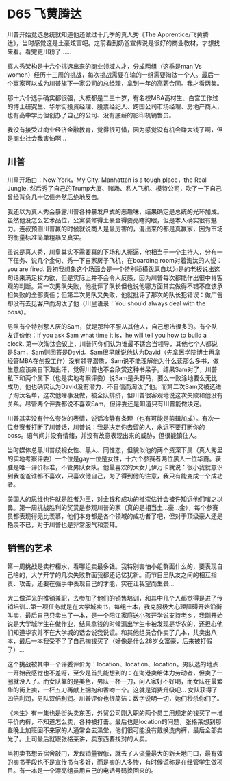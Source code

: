# D65 飞黄腾达
川普开始竞选总统就知道他还做过十几季的真人秀《The Apprentice/飞黄腾达》，当时感觉这是土豪炫富吧。之前看到奶爸宣传说是很好的商业教材，才想找来看。看完更川粉了……

真人秀架构是十六个挑选出来的商业领域人才，分成两组（这季是man Vs women）经历十三周的挑战，每次挑战需要在输的一组需要淘汰一个人。最后一个赢家可以成为川普旗下一家公司的总经理，拿到一年的高薪合同。我才看两集。

那十六个选手确实都很强，大概都是二三十岁，有名校MBA高材生、白宫工作过的博士研究生、华尔街投资经理、股票经纪人、跨国公司市场经理、房地产商人，也有高中学历但创办了自己的公司、没有底薪的影印机销售员。

我没有接受过商业经济金融教育，觉得很可惜，因为感觉没有机会赚大钱了啊，但是商业社会我害怕啊…

## 川普
川皇开场白：New York，My City. Manhattan is a tough place，the Real Jungle. 然后秀了自己的Trump大厦、赌场、私人飞机、模特公司，吹了一下自己曾经背负几十亿债务然后绝地反击。

我还以为真人秀会暴露川普各种暴发户式的恶趣味，结果确定是总统的光环加成。虽然他没怎么艺术品位，公寓装修得土豪金得要亮瞎狗眼，但是本人确实很有魅力。连叔预测川普赢的时候就说商人是最厉害的，混出来的都是真赢家，因为市场的衡量标准简单粗暴又真实。

虽说是真人秀，川皇其实不需要真的下场和人撕逼，他相当于一个主持人，分布一下任务、说几个金句、秀一下自家房子飞机，在boarding room对着淘汰的人说：you are fired. 最初我想象这个场面会是一个特别骄横跋扈自以为是的老板说出这句话来满足权力欲，但是实际上并不会令人反感，因为川普每次都能作出很中肯客观的判断。第一次男队失败，他批评了队长但也说他哪方面其实做得不错不应该承担失败的全部责任；但第二次男队又失败，他就批评了那次的队长犯错误：做广告却没有去见客户而淘汰了他（川皇语录：You should always deal with the boss）。

男队有个特别惹人厌的Sam，就是那种不服从其他人，自己想法很多的。有个队友评价他：If you ask Sam what time it is，he will tell you how to build a clock. 第一次淘汰会议上，川普问你们认为谁最不适合当领导，其他七个人都说是Sam，Sam则回答是David。Sam很早就说他认为David（先拿医学院博士再拿经管MBA在创投工作）没有领导潜质，Sam说不能理解他为什么读那么多书，做生意应该亲自下海出汗，觉得川普也不会欣赏这种书呆子。结果Sam对了，川普私下和两个属下（也是实地考察评委）说Sam是头野马，要么一败涂地要么无比成功，他也确实认为David没有潜力、不自信而淘汰了他。而第二次Sam又被选进了淘汰名单，这次他啥事没做，被全队排挤，但川普很客观地说这次失败和他没有关系。尽管两个评委都说不喜欢Sam，但评委还是知道只有川普能做决定。

川普其实没有什么夸张的表情，说话冷静有条理（也有可能是剪辑加成）。有次一位参赛者打断了川普话，川普说：我是决定你去留的人，永远不要打断你的boss。语气间并没有情绪，并没有故意表现出来的威胁，但很能镇住人。

当时媒体总黑川普歧视女性、黑人、同性恋，但貌似他的两个资深下属（真人秀里的实地考察评委）一个位是gay一位是女性，十六个参赛者两位黑人一位华裔。获胜是唯一评价标准，不管男队女队。他最喜欢的大女儿伊万卡就说：很小我就意识到我爸爸谁都不喜欢，只喜欢他自己，为了得到他的注意，我只有能变成一个成功者。

美国人的思维也许就是胜者为王，对金钱和成功的推崇估计会被许知远他们嗤之以鼻。第一周挑战胜利的奖赏是参观川普的家（真的是相当土...豪...金），每个参赛员都表现得无比羡慕，他们本身都是各个领域的成功者了吧，但对于顶级豪人还是艳羡不已，对于川普也是非常服气和崇拜。

## 销售的艺术
第一周挑战是卖柠檬水，看哪组卖最多钱。我特别害怕小组群面什么的，要表现自己啥的，大学开学的几次失败群面我都还记忆犹新。而节目里队友之间的相互指责、攻击，还要在强手中表现自己的才能，实在让我望而生畏…

大二做洋光的推销兼职，去参加了他们的销售培训，和其中几个人都觉得是进了传销培训...第一项任务就是在大学城卖书，每组十本，我克服极大心理障碍开始沿街叫卖，最后自己只卖出了一本，是一个阳江家庭送小孩开学说支持老乡，我刚开始说是大学城学生在做作业，结果拿钱的时候漏出学生卡被发现是华农的，还担心他们知道华农并不在大学城的话会说我说谎。和其他组员合作卖了几本，共卖出八本，最后一本我受不了了自己掏钱买了（好像是什么28岁女富豪，后来被打假了）...

这个挑战被其中一个评委评价为：location、location、location。男队选的地点一开始我感觉也不差呀，至少是首先能想到的：在海港卖给体力劳动者，但卖了一圈就没人了。而女队靠的是美色，男队一杯一刀，问人家好不好喝，而女队在最繁华的街上卖，一杯五刀再献上拥抱和香吻一个。这就是消费升级吧… 女队获得了四倍利润，男队双倍利润。川普评价也很简洁：数字说明一切，她们秒杀你们了。

《未生》有一集也是街头卖东西，外贸公司刚入职的两个员工用规定的钱买了一堆平价内裤，不知道怎么卖，各种被打击。最后也是location的问题，张格莱想到那些晚上加班回不来家的人通常会去澡堂，他们很可能没有戴换洗内裤，最后全部卖光了。上司最后就跟张格莱讲，卖东西要找对的人卖。

当初卖书想去宿舍敲门，发现销量很低，就去了人流量最大的新天地门口，最有效的卖书手段也不是宣传书有多好，而是卖的人多惨，有时候谎称是在经管学生做项目。有一本是一个漂亮组员用自己的电话号码换回来的。

